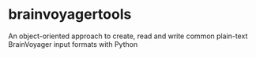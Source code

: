 # brainvoyagertools
An object-oriented approach to create, read and write common plain-text BrainVoyager input formats with Python
